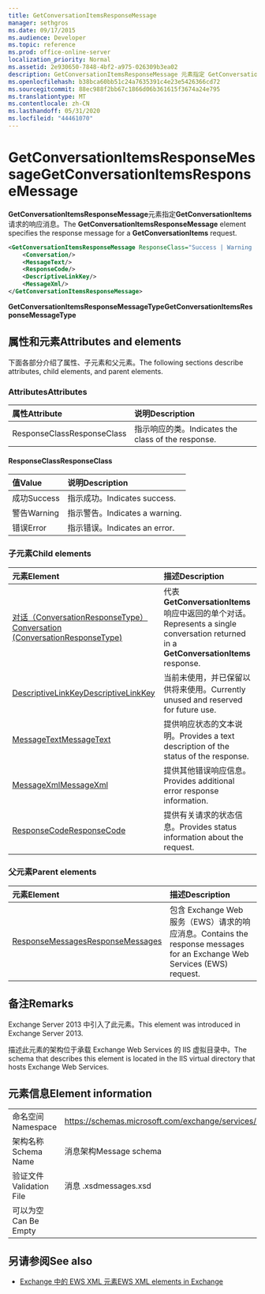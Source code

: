 ```yaml
---
title: GetConversationItemsResponseMessage
manager: sethgros
ms.date: 09/17/2015
ms.audience: Developer
ms.topic: reference
ms.prod: office-online-server
localization_priority: Normal
ms.assetid: 2e930650-7848-4bf2-a975-026309b3ea02
description: GetConversationItemsResponseMessage 元素指定 GetConversationItems 请求的响应消息。
ms.openlocfilehash: b38bca60bb51c24a7635391c4e23e5426366cd72
ms.sourcegitcommit: 88ec988f2bb67c1866d06b361615f3674a24e795
ms.translationtype: MT
ms.contentlocale: zh-CN
ms.lasthandoff: 05/31/2020
ms.locfileid: "44461070"
---
```

# <a name="getconversationitemsresponsemessage"></a><span data-ttu-id="b5352-103">GetConversationItemsResponseMessage</span><span class="sxs-lookup"><span data-stu-id="b5352-103">GetConversationItemsResponseMessage</span></span>

<span data-ttu-id="b5352-104">**GetConversationItemsResponseMessage**元素指定**GetConversationItems**请求的响应消息。</span><span class="sxs-lookup"><span data-stu-id="b5352-104">The **GetConversationItemsResponseMessage** element specifies the response message for a **GetConversationItems** request.</span></span> 
  
```XML
<GetConversationItemsResponseMessage ResponseClass="Success | Warning | Error">
    <Conversation/>
    <MessageText/>
    <ResponseCode/>
    <DescriptiveLinkKey/>
    <MessageXml/>
</GetConversationItemsResponseMessage>
```

 <span data-ttu-id="b5352-105">**GetConversationItemsResponseMessageType**</span><span class="sxs-lookup"><span data-stu-id="b5352-105">**GetConversationItemsResponseMessageType**</span></span>
## <a name="attributes-and-elements"></a><span data-ttu-id="b5352-106">属性和元素</span><span class="sxs-lookup"><span data-stu-id="b5352-106">Attributes and elements</span></span>

<span data-ttu-id="b5352-107">下面各部分介绍了属性、子元素和父元素。</span><span class="sxs-lookup"><span data-stu-id="b5352-107">The following sections describe attributes, child elements, and parent elements.</span></span>
  
### <a name="attributes"></a><span data-ttu-id="b5352-108">Attributes</span><span class="sxs-lookup"><span data-stu-id="b5352-108">Attributes</span></span>

|<span data-ttu-id="b5352-109">**属性**</span><span class="sxs-lookup"><span data-stu-id="b5352-109">**Attribute**</span></span>|<span data-ttu-id="b5352-110">**说明**</span><span class="sxs-lookup"><span data-stu-id="b5352-110">**Description**</span></span>|
|:-----|:-----|
|<span data-ttu-id="b5352-111">ResponseClass</span><span class="sxs-lookup"><span data-stu-id="b5352-111">ResponseClass</span></span>  <br/> |<span data-ttu-id="b5352-112">指示响应的类。</span><span class="sxs-lookup"><span data-stu-id="b5352-112">Indicates the class of the response.</span></span>  <br/> |
   
#### <a name="responseclass"></a><span data-ttu-id="b5352-113">ResponseClass</span><span class="sxs-lookup"><span data-stu-id="b5352-113">ResponseClass</span></span>

|<span data-ttu-id="b5352-114">**值**</span><span class="sxs-lookup"><span data-stu-id="b5352-114">**Value**</span></span>|<span data-ttu-id="b5352-115">**说明**</span><span class="sxs-lookup"><span data-stu-id="b5352-115">**Description**</span></span>|
|:-----|:-----|
|<span data-ttu-id="b5352-116">成功</span><span class="sxs-lookup"><span data-stu-id="b5352-116">Success</span></span>  <br/> |<span data-ttu-id="b5352-117">指示成功。</span><span class="sxs-lookup"><span data-stu-id="b5352-117">Indicates success.</span></span>  <br/> |
|<span data-ttu-id="b5352-118">警告</span><span class="sxs-lookup"><span data-stu-id="b5352-118">Warning</span></span>  <br/> |<span data-ttu-id="b5352-119">指示警告。</span><span class="sxs-lookup"><span data-stu-id="b5352-119">Indicates a warning.</span></span>  <br/> |
|<span data-ttu-id="b5352-120">错误</span><span class="sxs-lookup"><span data-stu-id="b5352-120">Error</span></span>  <br/> |<span data-ttu-id="b5352-121">指示错误。</span><span class="sxs-lookup"><span data-stu-id="b5352-121">Indicates an error.</span></span>  <br/> |
   
### <a name="child-elements"></a><span data-ttu-id="b5352-122">子元素</span><span class="sxs-lookup"><span data-stu-id="b5352-122">Child elements</span></span>

|<span data-ttu-id="b5352-123">**元素**</span><span class="sxs-lookup"><span data-stu-id="b5352-123">**Element**</span></span>|<span data-ttu-id="b5352-124">**描述**</span><span class="sxs-lookup"><span data-stu-id="b5352-124">**Description**</span></span>|
|:-----|:-----|
|[<span data-ttu-id="b5352-125">对话（ConversationResponseType）</span><span class="sxs-lookup"><span data-stu-id="b5352-125">Conversation (ConversationResponseType)</span></span>](conversation-conversationresponsetype.md) <br/> |<span data-ttu-id="b5352-126">代表**GetConversationItems**响应中返回的单个对话。</span><span class="sxs-lookup"><span data-stu-id="b5352-126">Represents a single conversation returned in a **GetConversationItems** response.</span></span>  <br/> |
|[<span data-ttu-id="b5352-127">DescriptiveLinkKey</span><span class="sxs-lookup"><span data-stu-id="b5352-127">DescriptiveLinkKey</span></span>](descriptivelinkkey.md) <br/> |<span data-ttu-id="b5352-128">当前未使用，并已保留以供将来使用。</span><span class="sxs-lookup"><span data-stu-id="b5352-128">Currently unused and reserved for future use.</span></span>  <br/> |
|[<span data-ttu-id="b5352-129">MessageText</span><span class="sxs-lookup"><span data-stu-id="b5352-129">MessageText</span></span>](messagetext.md) <br/> |<span data-ttu-id="b5352-130">提供响应状态的文本说明。</span><span class="sxs-lookup"><span data-stu-id="b5352-130">Provides a text description of the status of the response.</span></span>  <br/> |
|[<span data-ttu-id="b5352-131">MessageXml</span><span class="sxs-lookup"><span data-stu-id="b5352-131">MessageXml</span></span>](messagexml.md) <br/> |<span data-ttu-id="b5352-132">提供其他错误响应信息。</span><span class="sxs-lookup"><span data-stu-id="b5352-132">Provides additional error response information.</span></span>  <br/> |
|[<span data-ttu-id="b5352-133">ResponseCode</span><span class="sxs-lookup"><span data-stu-id="b5352-133">ResponseCode</span></span>](responsecode.md) <br/> |<span data-ttu-id="b5352-134">提供有关请求的状态信息。</span><span class="sxs-lookup"><span data-stu-id="b5352-134">Provides status information about the request.</span></span>  <br/> |
   
### <a name="parent-elements"></a><span data-ttu-id="b5352-135">父元素</span><span class="sxs-lookup"><span data-stu-id="b5352-135">Parent elements</span></span>

|<span data-ttu-id="b5352-136">**元素**</span><span class="sxs-lookup"><span data-stu-id="b5352-136">**Element**</span></span>|<span data-ttu-id="b5352-137">**描述**</span><span class="sxs-lookup"><span data-stu-id="b5352-137">**Description**</span></span>|
|:-----|:-----|
|[<span data-ttu-id="b5352-138">ResponseMessages</span><span class="sxs-lookup"><span data-stu-id="b5352-138">ResponseMessages</span></span>](responsemessages.md) <br/> |<span data-ttu-id="b5352-139">包含 Exchange Web 服务（EWS）请求的响应消息。</span><span class="sxs-lookup"><span data-stu-id="b5352-139">Contains the response messages for an Exchange Web Services (EWS) request.</span></span>  <br/> |
   
## <a name="remarks"></a><span data-ttu-id="b5352-140">备注</span><span class="sxs-lookup"><span data-stu-id="b5352-140">Remarks</span></span>

<span data-ttu-id="b5352-141">Exchange Server 2013 中引入了此元素。</span><span class="sxs-lookup"><span data-stu-id="b5352-141">This element was introduced in Exchange Server 2013.</span></span>
  
<span data-ttu-id="b5352-142">描述此元素的架构位于承载 Exchange Web Services 的 IIS 虚拟目录中。</span><span class="sxs-lookup"><span data-stu-id="b5352-142">The schema that describes this element is located in the IIS virtual directory that hosts Exchange Web Services.</span></span>
  
## <a name="element-information"></a><span data-ttu-id="b5352-143">元素信息</span><span class="sxs-lookup"><span data-stu-id="b5352-143">Element information</span></span>

|||
|:-----|:-----|
|<span data-ttu-id="b5352-144">命名空间</span><span class="sxs-lookup"><span data-stu-id="b5352-144">Namespace</span></span>  <br/> |https://schemas.microsoft.com/exchange/services/2006/messages  <br/> |
|<span data-ttu-id="b5352-145">架构名称</span><span class="sxs-lookup"><span data-stu-id="b5352-145">Schema Name</span></span>  <br/> |<span data-ttu-id="b5352-146">消息架构</span><span class="sxs-lookup"><span data-stu-id="b5352-146">Message schema</span></span>  <br/> |
|<span data-ttu-id="b5352-147">验证文件</span><span class="sxs-lookup"><span data-stu-id="b5352-147">Validation File</span></span>  <br/> |<span data-ttu-id="b5352-148">消息 .xsd</span><span class="sxs-lookup"><span data-stu-id="b5352-148">messages.xsd</span></span>  <br/> |
|<span data-ttu-id="b5352-149">可以为空</span><span class="sxs-lookup"><span data-stu-id="b5352-149">Can Be Empty</span></span>  <br/> ||
   
## <a name="see-also"></a><span data-ttu-id="b5352-150">另请参阅</span><span class="sxs-lookup"><span data-stu-id="b5352-150">See also</span></span>



- [<span data-ttu-id="b5352-151">Exchange 中的 EWS XML 元素</span><span class="sxs-lookup"><span data-stu-id="b5352-151">EWS XML elements in Exchange</span></span>](ews-xml-elements-in-exchange.md)

